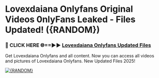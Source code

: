 # Lovexdaiana Onlyfans Original Videos 0nlyFans Leaked - Files Updated! ({RANDOM})

<h3>🔴 CLICK HERE 🌐==►► <a href="https://betterlinks.top/A2PfLJ" rel="nofollow">Lovexdaiana Onlyfans Updated Files</a></h3>

Get Lovexdaiana Onlyfans and all content. Now you can access all videos and pictures of Lovexdaiana Onlyfans. New Updated Files 2025!

[![{RANDOM}](https://i.imgur.com/ppqm5kG.gif)](https://betterlinks.top/A2PfLJ)
